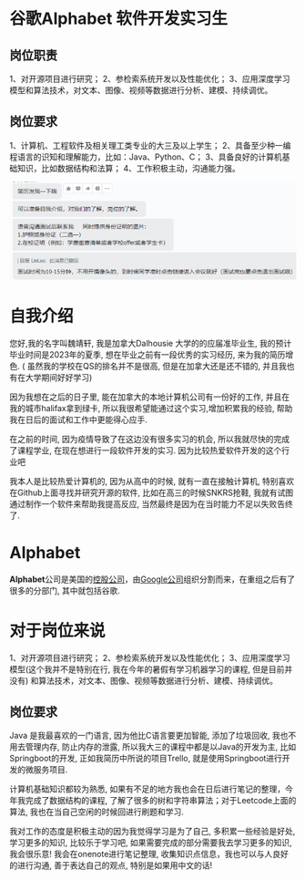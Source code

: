 # 谷歌Alphabet 软件开发实习生

## 岗位职责

1、对开源项目进行研究；
2、参检索系统开发以及性能优化；
3、应用深度学习模型和算法技术，对文本、图像、视频等数据进行分析、建模、持续调优。

##  岗位要求 

1、计算机、工程软件及相关理工类专业的大三及以上学生；
2、具备至少种一编程语言的识知和理解能力，比如：Java、Python、C；
3、具备良好的计算机基础知识，比如数据结构和法算；
4、工作积极主动，沟通能力强。

![image-20230419004405468](./google.assets/image-20230419004405468.png)

# 自我介绍

您好,我的名字叫魏靖轩, 我是加拿大Dalhousie 大学的的应届准毕业生, 我的预计毕业时间是2023年的夏季, 想在毕业之前有一段优秀的实习经历, 来为我的简历增色.     ( 虽然我的学校在QS的排名并不是很高, 但是在加拿大还是还不错的, 并且我也有在大学期间好好学习)

因为我想在之后的日子里, 能在加拿大的本地计算机公司有一份好的工作, 并且在我的城市halifax拿到绿卡, 所以我很希望能通过这个实习,增加积累我的经验, 帮助我在日后的面试和工作中更能得心应手.

在之前的时间, 因为疫情导致了在这边没有很多实习的机会, 所以我就尽快的完成了课程学业, 在现在想进行一段软件开发的实习. 因为比较热爱软件开发的这个行业吧

我本人是比较热爱计算机的, 因为从高中的时候, 就有一直在接触计算机, 特别喜欢在Github上面寻找并研究开源的软件, 比如在高三的时候SNKRS抢鞋, 我就有试图通过制作一个软件来帮助我提高反应, 当然最终是因为在当时能力不足以失败告终了.  



# Alphabet

**Alphabet**公司是美国的[控股公司](https://zh.wikipedia.org/wiki/控股公司)，由[Google公司](https://zh.wikipedia.org/wiki/Google)组织分割而来，在重组之后有了很多的分部门, 其中就包括谷歌.



# 对于岗位来说

1、对开源项目进行研究；
2、参检索系统开发以及性能优化；
3、应用深度学习模型(这个我并不是特别在行, 我在今年的暑假有学习机器学习的课程, 但是目前并没有) 和算法技术，对文本、图像、视频等数据进行分析、建模、持续调优。

##  岗位要求 

Java 是我最喜欢的一门语言, 因为他比C语言要更加智能, 添加了垃圾回收, 我也不用去管理内存, 防止内存的泄露, 所以我大三的课程中都是以Java的开发为主, 比如Springboot的开发, 正如我简历中所说的项目Trello, 就是使用Springboot进行开发的微服务项目. 

计算机基础知识都较为熟悉, 如果有不足的地方我也会在日后进行笔记的整理，今年我完成了数据结构的课程, 了解了很多的树和字符串算法；对于Leetcode上面的算法, 我也在当自己空闲的时候回进行刷题和学习.

我对工作的态度是积极主动的因为我觉得学习是为了自己, 多积累一些经验是好处, 学习更多的知识, 比较乐于学习吧, 如果需要完成的部分需要我去学习更多的知识, 我会很乐意! 我会在onenote进行笔记整理, 收集知识点信息，我也可以与人良好的进行沟通, 善于表达自己的观点, 特别是如果用中文的话! 